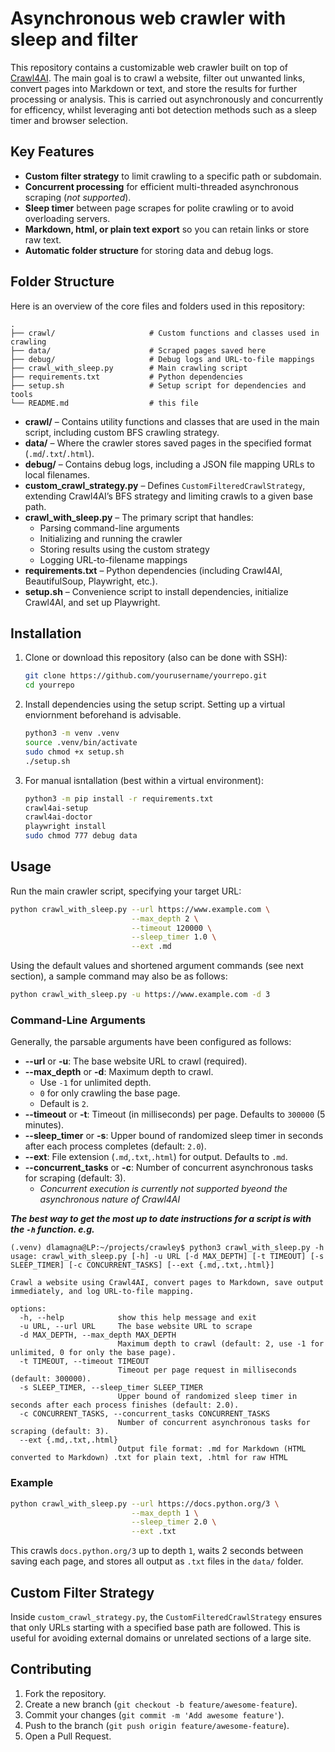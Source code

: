 # Asynchronous web crawler with sleep and filter

This repository contains a customizable web crawler built on top of [Crawl4AI](https://pypi.org/project/crawl4ai). The main goal is to crawl a website, filter out unwanted links, convert pages into Markdown or text, and store the results for further processing or analysis. This is carried out asynchronously and concurrently for efficency, whilst leveraging anti bot detection methods such as a sleep timer and browser selection.

## Key Features

- **Custom filter strategy** to limit crawling to a specific path or subdomain.
- **Concurrent processing** for efficient multi-threaded asynchronous scraping (*not supported*).
- **Sleep timer** between page scrapes for polite crawling or to avoid overloading servers.  
- **Markdown, html, or plain text export** so you can retain links or store raw text.  
- **Automatic folder structure** for storing data and debug logs.

## Folder Structure

Here is an overview of the core files and folders used in this repository:

```
.
├── crawl/                     # Custom functions and classes used in crawling
├── data/                      # Scraped pages saved here
├── debug/                     # Debug logs and URL-to-file mappings
├── crawl_with_sleep.py        # Main crawling script
├── requirements.txt           # Python dependencies
├── setup.sh                   # Setup script for dependencies and tools
└── README.md                  # this file
```


- **crawl/** – Contains utility functions and classes that are used in the main script, including custom BFS crawling strategy.
- **data/** – Where the crawler stores saved pages in the specified format (`.md`/`.txt`/`.html`).
- **debug/** – Contains debug logs, including a JSON file mapping URLs to local filenames.
- **custom_crawl_strategy.py** – Defines `CustomFilteredCrawlStrategy`, extending Crawl4AI’s BFS strategy and limiting crawls to a given base path.
- **crawl_with_sleep.py** – The primary script that handles:
  - Parsing command-line arguments  
  - Initializing and running the crawler  
  - Storing results using the custom strategy  
  - Logging URL-to-filename mappings  
- **requirements.txt** – Python dependencies (including Crawl4AI, BeautifulSoup, Playwright, etc.).
- **setup.sh** – Convenience script to install dependencies, initialize Crawl4AI, and set up Playwright.

## Installation

1. Clone or download this repository (also can be done with SSH):
   ```bash
   git clone https://github.com/yourusername/yourrepo.git
   cd yourrepo

2. Install dependencies using the setup script. Setting up a virtual enviornment beforehand is advisable.
    ```bash
    python3 -m venv .venv
    source .venv/bin/activate
    sudo chmod +x setup.sh
    ./setup.sh
    ```

3. For manual isntallation (best within a virtual environment): 
    ```bash
    python3 -m pip install -r requirements.txt
    crawl4ai-setup
    crawl4ai-doctor
    playwright install
    sudo chmod 777 debug data
    ```

## Usage

Run the main crawler script, specifying your target URL:

```bash
python crawl_with_sleep.py --url https://www.example.com \
                           --max_depth 2 \
                           --timeout 120000 \
                           --sleep_timer 1.0 \
                           --ext .md
```
Using the default values and shortened argument commands (see next section), a sample command may also be as follows:
```bash 
python crawl_with_sleep.py -u https://www.example.com -d 3
```

### Command-Line Arguments

Generally, the parsable arguments have been configured as follows:
- **--url** or **-u**: The base website URL to crawl (required).  
- **--max_depth** or **-d**: Maximum depth to crawl.  
  - Use `-1` for unlimited depth.  
  - `0` for only crawling the base page.  
  - Default is `2`.  
- **--timeout** or **-t**: Timeout (in milliseconds) per page. Defaults to `300000` (5 minutes).  
- **--sleep_timer** or **-s**: Upper bound of randomized sleep timer in seconds after each process completes (default: `2.0`).  
- **--ext**: File extension (`.md`,`.txt`,`.html`) for output. Defaults to `.md`.
- **--concurrent_tasks** or **-c**: Number of concurrent asynchronous tasks for scraping (default: 3).
  * *Concurrent execution is currently not supported byeond the asynchronous nature of Crawl4AI*

***The best way to get the most up to date instructions for a script is with the `-h` function. e.g.***
```
(.venv) dlamagna@LP:~/projects/crawley$ python3 crawl_with_sleep.py -h
usage: crawl_with_sleep.py [-h] -u URL [-d MAX_DEPTH] [-t TIMEOUT] [-s SLEEP_TIMER] [-c CONCURRENT_TASKS] [--ext {.md,.txt,.html}]

Crawl a website using Crawl4AI, convert pages to Markdown, save output immediately, and log URL-to-file mapping.

options:
  -h, --help            show this help message and exit
  -u URL, --url URL     The base website URL to scrape
  -d MAX_DEPTH, --max_depth MAX_DEPTH
                        Maximum depth to crawl (default: 2, use -1 for unlimited, 0 for only the base page).
  -t TIMEOUT, --timeout TIMEOUT
                        Timeout per page request in milliseconds (default: 300000).
  -s SLEEP_TIMER, --sleep_timer SLEEP_TIMER
                        Upper bound of randomized sleep timer in seconds after each process finishes (default: 2.0).
  -c CONCURRENT_TASKS, --concurrent_tasks CONCURRENT_TASKS
                        Number of concurrent asynchronous tasks for scraping (default: 3).
  --ext {.md,.txt,.html}
                        Output file format: .md for Markdown (HTML converted to Markdown) .txt for plain text, .html for raw HTML
```

### Example

```bash
python crawl_with_sleep.py --url https://docs.python.org/3 \
                           --max_depth 1 \
                           --sleep_timer 2.0 \
                           --ext .txt
```

This crawls `docs.python.org/3` up to depth `1`, waits 2 seconds between saving each page, and stores all output as `.txt` files in the `data/` folder.

## Custom Filter Strategy

Inside `custom_crawl_strategy.py`, the `CustomFilteredCrawlStrategy` ensures that only URLs starting with a specified base path are followed. This is useful for avoiding external domains or unrelated sections of a large site.

## Contributing

1. Fork the repository.  
2. Create a new branch (`git checkout -b feature/awesome-feature`).  
3. Commit your changes (`git commit -m 'Add awesome feature'`).  
4. Push to the branch (`git push origin feature/awesome-feature`).  
5. Open a Pull Request.



